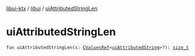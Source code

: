 [libui-ktx](../index.md) / [libui](index.md) / [uiAttributedStringLen](./ui-attributed-string-len.md)

# uiAttributedStringLen

`fun uiAttributedStringLen(s: `[`CValuesRef`](../kotlinx.cinterop/-c-values-ref/index.md)`<`[`uiAttributedString`](ui-attributed-string.md)`>?): `[`size_t`](../platform.posix/size_t.md)
